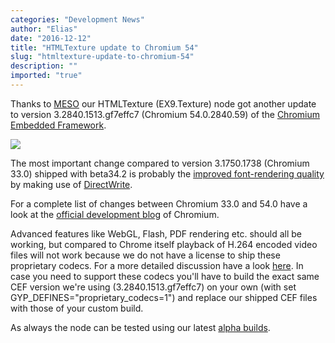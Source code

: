 ```yaml
---
categories: "Development News"
author: "Elias"
date: "2016-12-12"
title: "HTMLTexture update to Chromium 54"
slug: "htmltexture-update-to-chromium-54"
description: ""
imported: "true"
---
```



Thanks to [MESO](https://vvvv.org/businesses/meso) our HTMLTexture (EX9.Texture) node got another update to version 3.2840.1513.gf7effc7 (Chromium 54.0.2840.59) of the [Chromium Embedded Framework](https://bitbucket.org/chromiumembedded/cef).

![](Chromium54.png)

The most important change compared to version 3.1750.1738 (Chromium 33.0) shipped with beta34.2 is probably the [improved font-rendering quality](https://blog.chromium.org/2014/07/chrome-37-beta-directwrite-on-windows.html) by making use of [DirectWrite](http://msdn.microsoft.com/en-us/library/windows/desktop/dd368038(v=vs.85).aspx).

For a complete list of changes between Chromium 33.0 and 54.0 have a look at the [official development blog](https://blog.chromium.org) of Chromium.

Advanced features like WebGL, Flash, PDF rendering etc. should all be working, but compared to Chrome itself playback of H.264 encoded video files will not work because we do not have a license to ship these proprietary codecs. For a more detailed discussion have a look [here](https://code.google.com/archive/p/chromiumembedded/issues/371).
In case you need to support these codecs you'll have to build the exact same CEF version we're using (3.2840.1513.gf7effc7) on your own (with set GYP_DEFINES="proprietary_codecs=1") and replace our shipped CEF files with those of your custom build.

As always the node can be tested using our latest [alpha builds](https://vvvv.org/downloads/previews).